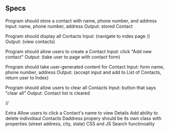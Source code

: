 ## Specs
Program should store a contact with name, phone number, and address
Input: name, phone number, address
Output: stored Contact

Program should display all Contacts
Input: (navigate to index page /)
Output: (view contacts)

Program should allow users to create a Contact
Input: click "Add new contact"
Output: (take user to page with contact form)

Program should take user-generated content for Contact
Input: form name, phone number, address
Output: (accept input and add to List of Contacts, return user to Index)

Program should allow users to clear all Contacts
Input: button that says "clear all"
Output: Contact list is cleared





//


Extra
Allow users to click a Contact's name to view Details
Add ability to delete individiaul Contacts
Daddress propery should be its own class with properties (street address, city, state)
CSS and JS
Search functinoality
